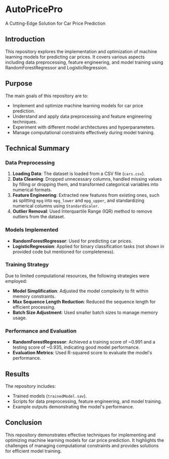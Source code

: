 # AutoPricePro
A Cutting-Edge Solution for Car Price Prediction

## Introduction
This repository explores the implementation and optimization of machine learning models for predicting car prices. It covers various aspects including data preprocessing, feature engineering, and model training using RandomForestRegressor and LogisticRegression.

## Purpose
The main goals of this repository are to:
- Implement and optimize machine learning models for car price prediction.
- Understand and apply data preprocessing and feature engineering techniques.
- Experiment with different model architectures and hyperparameters.
- Manage computational constraints effectively during model training.

## Technical Summary

### Data Preprocessing
1. **Loading Data**: The dataset is loaded from a CSV file (`cars.csv`).
2. **Data Cleaning**: Dropped unnecessary columns, handled missing values by filling or dropping them, and transformed categorical variables into numerical formats.
3. **Feature Engineering**: Extracted new features from existing ones, such as splitting `mpg` into `mpg_lower` and `mpg_upper`, and standardizing numerical columns using `StandardScaler`.
4. **Outlier Removal**: Used Interquartile Range (IQR) method to remove outliers from the dataset.

### Models Implemented
- **RandomForestRegressor**: Used for predicting car prices.
- **LogisticRegression**: Applied for binary classification tasks (not shown in provided code but mentioned for completeness).

### Training Strategy
Due to limited computational resources, the following strategies were employed:
- **Model Simplification**: Adjusted the model complexity to fit within memory constraints.
- **Max Sequence Length Reduction**: Reduced the sequence length for efficient processing.
- **Batch Size Adjustment**: Used smaller batch sizes to manage memory usage.

### Performance and Evaluation
- **RandomForestRegressor**: Achieved a training score of ~0.991 and a testing score of ~0.935, indicating good model performance.
- **Evaluation Metrics**: Used R-squared score to evaluate the model's performance.

## Results
The repository includes:
- Trained models (`trainedModel.sav`).
- Scripts for data preprocessing, feature engineering, and model training.
- Example outputs demonstrating the model's performance.

## Conclusion
This repository demonstrates effective techniques for implementing and optimizing machine learning models for car price prediction. It highlights the challenges of managing computational constraints and provides solutions for efficient model training.
